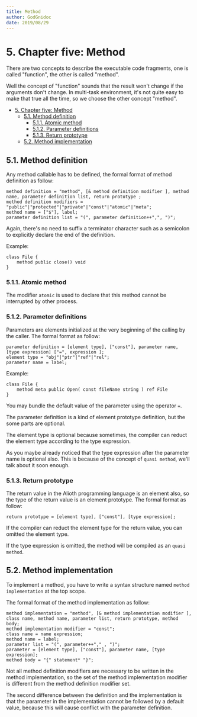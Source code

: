```yaml
---
title: Method
author: GodGnidoc
date: 2019/08/29
---
```


# 5. Chapter five: Method

There are two concepts to describe the executable code fragments, one is called "function", the other is called "method".

Well the concept of "function" sounds that the result won't change if the arguments don't change. In multi-task environment, it's not quite easy to make that true all the time, so we choose the other concept "method".

- [5. Chapter five: Method](#5-chapter-five-method)
  - [5.1. Method definition](#51-method-definition)
    - [5.1.1. Atomic method](#511-atomic-method)
    - [5.1.2. Parameter definitions](#512-parameter-definitions)
    - [5.1.3. Return prototype](#513-return-prototype)
  - [5.2. Method implementation](#52-method-implementation)

## 5.1. Method definition

Any method callable has to be defined, the formal format of method definition as follow:

~~~ebnf
method definition = "method", [& method definition modifier ], method name, parameter definition list, return prototype ;
method definition modifiers = "public"|"protected"|"private"|"const"|"atomic"|"meta";
method name = ["$"], label;
parameter definition list = "(", parameter definition++",", ")";
~~~

Again, there's no need to suffix a terminator character such as a semicolon to explicitly declare the end of the definition.

Example:

~~~
class File {
    method public close() void
}
~~~

### 5.1.1. Atomic method

The modifier `atomic` is used to declare that this method cannot be interrupted by other process.

### 5.1.2. Parameter definitions

Parameters are elements initialized at the very beginning of the calling by the caller. The formal format as follow:

~~~ebnf
parameter definition = [element type], ["const"], parameter name, [type expression] ["=", expression ];
element type = "obj"|"ptr"|"ref"|"rel";
parameter name = label;
~~~

Example:

~~~
class File {
    method meta public Open( const fileName string ) ref File
}
~~~

You may bundle the default value of the parameter using the operator `=`.

The parameter definition is a kind of element prototype definition, but the some parts are optional.

The element type is optional because sometimes, the compiler can reduct the element type according to the type expression.

As you maybe already noticed that the type expression after the parameter name is optional also. This is because of the concept of `quasi method`, we'll talk about it soon enough.

### 5.1.3. Return prototype

The return value in the Alioth programming language is an element also, so the type of the return value is an element prototype. The formal format as follow:

~~~ebnf
return prototype = [element type], ["const"], [type expression];
~~~

If the compiler can reduct the element type for the return value, you can omitted the element type.

If the type expression is omitted, the method will be compiled as an `quasi method`.

## 5.2. Method implementation

To implement a method, you have to write a syntax structure named `method implementation` at the top scope.

The formal format of the method implementation as follow:

~~~ebnf
method implementation = "method", [& method implementation modifier ], class name, method name, parameter list, return prototype, method body;
method implementation modifier = "const";
class name = name expression;
method name = label;
parameter list = "(", parameter++"," , ")";
parameter = [element type], ["const"], parameter name, [type expression];
method body = "{" statement* "}";
~~~

Not all method definition modifiers are necessary to be written in the method implementation, so the set of the method implementation modifier is different from the method definition modifier set.

The second difference between the definition and the implementation is that the parameter in the implementation cannot be followed by a default value, because this will cause conflict with the parameter definition.